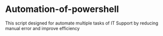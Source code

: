 # Automation-of-powershell
This script designed for automate multiple tasks of IT Support by reducing manual error and improve efficiency
